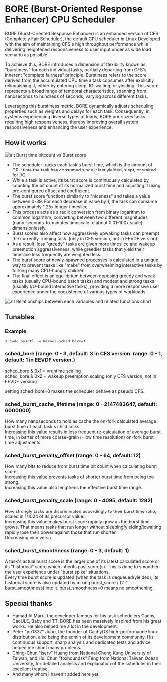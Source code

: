 # BORE (Burst-Oriented Response Enhancer) CPU Scheduler

BORE (Burst-Oriented Response Enhancer) is an enhanced version of CFS (Completely Fair Scheduler), the default CPU scheduler in Linux
Developed with the aim of maintaining CFS's high throughput performance while delivering heightened responsiveness to user input under as wide load scenario as possible.

To achieve this, BORE introduces a dimension of flexibility known as "burstiness" for each individual tasks, partially departing from CFS's inherent "complete fairness" principle.
Burstiness refers to the score derived from the accumulated CPU time a task consumes after explicitly relinquishing it, either by entering sleep, IO-waiting, or yielding.
This score represents a broad range of temporal characteristics, spanning from nanoseconds to hundreds of seconds, varying across different tasks.

Leveraging this burstiness metric, BORE dynamically adjusts scheduling properties such as weights and delays for each task.
Consequently, in systems experiencing diverse types of loads, BORE prioritizes tasks requiring high responsiveness, thereby improving overall system responsiveness and enhancing the user experience.

## How it works

![alt Burst time bitcount vs Burst score](https://raw.githubusercontent.com/firelzrd/bore-scheduler/main/burst-time-bitcount-vs-burst-score.png)

* The scheduler tracks each task's burst time, which is the amount of CPU time the task has consumed since it last yielded, slept, or waited for I/O.
* While a task is active, its burst score is continuously calculated by counting the bit count of its normalized burst time and adjusting it using pre-configured offset and coefficient.
* The burst score functions similarly to "niceness" and takes a value between 0-39. For each decrease in value by 1, the task can consume approximately 1.25x longer timeslice.
* This process acts as a radix conversion from binary logarithm to common logarithm, converting between two different magnitudes (nano-seconds-to-minutes timescale to about 0.01-100x scale) dimensionlessly.
* Burst scores also affect how aggressively upwaking tasks can preempt the currently-running task. (only in CFS version, not in EEVDF version)
* As a result, less "greedy" tasks are given more timeslice and wakeup preemption aggressiveness, while greedier tasks that yield their timeslice less frequently are weighted less.
* The burst score of newly-spawned processes is calculated in a unique way to prevent tasks like "make" from overwhelming interactive tasks by forking many CPU-hungry children.
* The final effect is an equilibrium between opposing greedy and weak tasks (usually CPU-bound batch tasks) and modest and strong tasks (usually I/O-bound interactive tasks), providing a more responsive user experience under the coexistence of various types of workloads.

![alt Relationships between each variables and related functions chart](https://raw.githubusercontent.com/firelzrd/bore-scheduler/main/relationships-between-each-variables-and-related-functions-chart.png)

## Tunables

### Example
`$ sudo sysctl -w kernel.sched_bore=1`

### sched_bore (range: 0 - 3, default: 3 in CFS version. range: 0 - 1, default: 1 in EEVDF version.)

sched_bore & 0x1 = vruntime scaling  
sched_bore & 0x2 = wakeup preemption scaling (only CFS version, not in EEVDF version)

setting sched_bore=0 makes the scheduler behave as pseudo CFS.

### sched_burst_cache_lifetime (range: 0 - 2147483647, default: 6000000)

How many nanoseconds to hold as cache the on-fork calculated average burst time of each task's child tasks.  
Increasing this value results in less frequent re-calculation of average burst time, in barter of more coarse-grain (=low time resolution) on-fork burst time adjustments.

### sched_burst_penalty_offset (range: 0 - 64, default: 12)

How many bits to reduce from burst time bit count when calculating burst score.  
Increasing this value prevents tasks of shorter burst time from being too strong.  
Increasing this value also lengthens the effective burst time range.

### sched_burst_penalty_scale (range: 0 - 4095, default: 1292)

How strongly tasks are discriminated accordingly to their burst time ratio, scaled in 1/1024 of its precursor value.  
Increasing this value makes burst score rapidly grow as the burst time grows. That means tasks that run longer without sleeping/yielding/iowaiting rapidly lose their power against those that run shorter.  
Decreasing vice versa.

### sched_burst_smoothness (range: 0 - 3, default: 1)

A task's actual burst score is the larger one of its latest calculated score or its "historical" score which inherits past score(s). This is done to smoothen the user experience under "burst spike" situations.  
Every time burst score is updated (when the task is dequeued/yielded), its historical score is also updated by mixing burst_score / (2 ^ burst_smoothness) into it. burst_smoothness=0 means no smoothening.

## Special thanks

* Hamad Al Marri, the developer famous for his task schedulers Cachy, CacULE, Baby and TT. BORE has been massively inspired from his great works. He also helped me a lot in the development.
* Peter "ptr1337" Jung, the founder of CachyOS high-performance linux distribution, also being the admin of its development community. His continuous support, sharp analysis and dedicated tests and advice helped me shoot many problems.
* Ching-Chun "jserv" Huang from National Cheng Kung University of Taiwan, and Hui Chun "foxhoundsk" Feng from National Taiwan Ocean University, for detailed analysis and explanation of the scheduler in their excellent treatise.
* And many whom I haven't added here yet.
